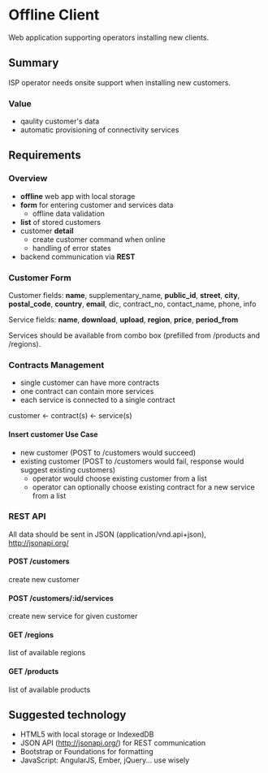 # Offline Client

Web application supporting operators installing new clients.

## Summary
ISP operator needs onsite support when installing new customers.

### Value
* qaulity customer's data
* automatic provisioning of connectivity services

## Requirements
### Overview
* __offline__ web app with local storage
* __form__ for entering customer and services data
  * offline data validation
* __list__ of stored customers
* customer __detail__
  * create customer command when online
  * handling of error states
* backend communication via __REST__

### Customer Form
Customer fields: **name**, supplementary_name, **public_id**, **street**, **city**, **postal_code**, **country**, **email**, dic, contract_no, contact_name, phone, info

Service fields: **name**, **download**, **upload**, **region**, **price**, **period_from**

Services should be available from combo box (prefilled from /products and /regions).

### Contracts Management
* single customer can have more contracts
* one contract can contain more services
* each service is connected to a single contract

customer <- contract(s) <- service(s)

#### Insert customer Use Case
* new customer (POST to /customers would succeed)
* existing customer (POST to /customers would fail, response would suggest existing customers)
  * operator would choose existing customer from a list
  * operator can optionally choose existing contract for a new service from a list

### REST API

All data should be sent in JSON (application/vnd.api+json), http://jsonapi.org/

#### POST /customers
create new customer

#### POST /customers/:id/services
create new service for given customer

#### GET /regions
list of available regions

#### GET /products
list of available products


## Suggested technology
* HTML5 with local storage or IndexedDB
* JSON API (http://jsonapi.org/) for REST communication
* Bootstrap or Foundations for formatting
* JavaScript: AngularJS, Ember, jQuery... use wisely
